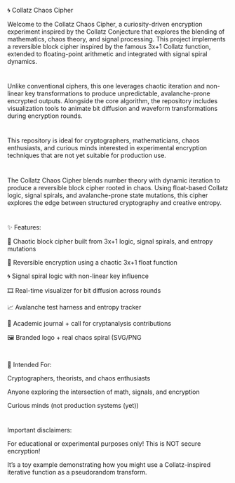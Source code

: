 🌀 Collatz Chaos Cipher

Welcome to the Collatz Chaos Cipher, a curiosity-driven encryption experiment inspired by the Collatz Conjecture that explores the blending of mathematics, chaos theory, and signal processing. This project implements a reversible block cipher inspired by the famous 3x+1 Collatz function, extended to floating-point arithmetic and integrated with signal spiral dynamics.
#
Unlike conventional ciphers, this one leverages chaotic iteration and non-linear key transformations to produce unpredictable, avalanche-prone encrypted outputs. Alongside the core algorithm, the repository includes visualization tools to animate bit diffusion and waveform transformations during encryption rounds.
#
This repository is ideal for cryptographers, mathematicians, chaos enthusiasts, and curious minds interested in experimental encryption techniques that are not yet suitable for production use.
#
The Collatz Chaos Cipher blends number theory with dynamic iteration to produce a reversible block cipher rooted in chaos. Using float-based Collatz logic, signal spirals, and avalanche-prone state mutations, this cipher explores the edge between structured cryptography and creative entropy.
#
#
✨ Features:

🔐 Chaotic block cipher built from 3x+1 logic, signal spirals, and entropy mutations

🔄 Reversible encryption using a chaotic 3x+1 float function

🌀 Signal spiral logic with non-linear key influence

🎞️ Real-time visualizer for bit diffusion across rounds

📈 Avalanche test harness and entropy tracker

🧠 Academic journal + call for cryptanalysis contributions

🖼️ Branded logo + real chaos spiral (SVG/PNG
#
#
🔬 Intended For:

Cryptographers, theorists, and chaos enthusiasts

Anyone exploring the intersection of math, signals, and encryption

Curious minds (not production systems (yet))
#
#
Important disclaimers:

For educational or experimental purposes only! This is NOT secure encryption!

It’s a toy example demonstrating how you might use a Collatz-inspired iterative function as a pseudorandom transform.
